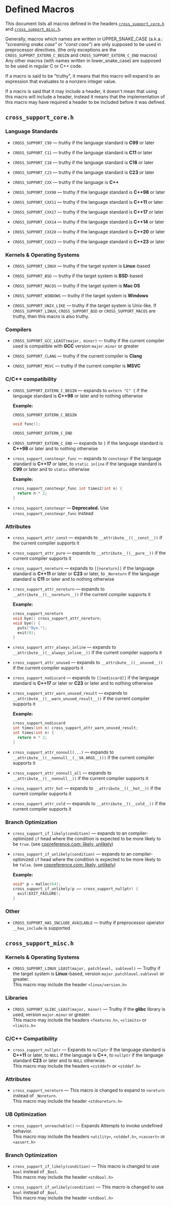<!--
  Copyright (c) 2022 Michael Federczuk
  SPDX-License-Identifier: CC-BY-SA-4.0
-->

<!-- markdownlint-disable no-duplicate-heading -->

# Defined Macros #

This document lists all macros defined in the headers [`cross_support_core.h`](headers/cross_support_core.h) and
[`cross_support_misc.h`](headers/cross_support_misc.h).

Generally, macros which names are written in UPPER\_SNAKE\_CASE (a.k.a.: _"screaming snake case"_ or _"const case"_) are
only supposed to be used in preprocessor directives. (the only exceptions are the `CROSS_SUPPORT_EXTERN_C_BEGIN` and
`CROSS_SUPPORT_EXTERN_C_END` macros)  
Any other macros (with names written in lower\_snake\_case) are supposed to be used in regular C or C++ code.

If a macro is said to be "truthy", it means that this macro will expand to an expression that evaluates to a nonzero
integer value.

If a macro is said that it may include a header, it doesn't mean that using this macro will include a header, instead it
means that the implementation of this macro may have required a header to be included before it was defined.

## `cross_support_core.h` ##

### Language Standards ###

* `CROSS_SUPPORT_C99` — truthy if the language standard is **C99** or later

* `CROSS_SUPPORT_C11` — truthy if the language standard is **C11** or later

* `CROSS_SUPPORT_C18` — truthy if the language standard is **C18** or later

* `CROSS_SUPPORT_C23` — truthy if the language standard is **C23** or later

* `CROSS_SUPPORT_CXX` — truthy if the language is **C++**

* `CROSS_SUPPORT_CXX98` — truthy if the language standard is **C++98** or later

* `CROSS_SUPPORT_CXX11` — truthy if the language standard is **C++11** or later

* `CROSS_SUPPORT_CXX17` — truthy if the language standard is **C++17** or later

* `CROSS_SUPPORT_CXX14` — truthy if the language standard is **C++14** or later

* `CROSS_SUPPORT_CXX20` — truthy if the language standard is **C++20** or later

* `CROSS_SUPPORT_CXX23` — truthy if the language standard is **C++23** or later

### Kernels & Operating Systems ###

* `CROSS_SUPPORT_LINUX` — truthy if the target system is **Linux**-based

* `CROSS_SUPPORT_BSD` — truthy if the target system is **BSD**-based

* `CROSS_SUPPORT_MACOS` — truthy if the target system is **Mac OS**

* `CROSS_SUPPORT_WINDOWS` — truthy if the target system is **Windows**

* `CROSS_SUPPORT_UNIX_LIKE` — truthy if the target system is Unix-like. If `CROSS_SUPPORT_LINUX`, `CROSS_SUPPORT_BSD`
  or `CROSS_SUPPORT_MACOS` are truthy, then this macro is also truthy.

### Compilers ###

* `CROSS_SUPPORT_GCC_LEAST(major, minor)` — truthy if the current compiler used is compatible with **GCC** version
  `major.minor` or greater

* `CROSS_SUPPORT_CLANG` — truthy if the current compiler is **Clang**

* `CROSS_SUPPORT_MSVC` — truthy if the current compiler is **MSVC**

### C/C++ compatibility ###

* `CROSS_SUPPORT_EXTERN_C_BEGIN` — expands to `extern "C" {` if the language standard is **C++98** or later and
  to nothing otherwise

  **Example:**

  ```c
  CROSS_SUPPORT_EXTERN_C_BEGIN

  void func();

  CROSS_SUPPORT_EXTERN_C_END
  ```

* `CROSS_SUPPORT_EXTERN_C_END` — expands to `}` if the language standard is **C++98** or later and to nothing otherwise

* `cross_support_constexpr_func` — expands to `constexpr` if the language standard is **C++17** or later,
  to `static inline` if the language standard is **C99** or later and to `static` otherwise

  **Example:**

  ```c
  cross_support_constexpr_func int times2(int n) {
  	return n * 2;
  }
  ```

* `cross_support_constexpr` — **Deprecated.** Use `cross_support_constexpr_func` instead

### Attributes ###

* `cross_support_attr_const` — expands to `__attribute__((__const__))` if the current compiler supports it

* `cross_support_attr_pure` — expands to `__attribute__((__pure__))` if the current compiler supports it

* `cross_support_noreturn` — expands to `[[noreturn]]` if the language standard is **C++11** or later or
  **C23** or later, to `_Noreturn` if the language standard is **C11** or later and to nothing otherwise

* `cross_support_attr_noreturn` — expands to `__attribute__((__noreturn__))` if the current compiler supports it

  **Example:**

  ```c
  cross_support_noreturn
  void bye() cross_support_attr_noreturn;
  void bye() {
  	puts("Bye.");
  	exit(0);
  }
  ```

* `cross_support_attr_always_inline` — expands to `__attribute__((__always_inline__))` if the current compiler supports
  it

* `cross_support_attr_unused` — expands to `__attribute__((__unused__))` if the current compiler supports it

* `cross_support_nodiscard` — expands to `[[nodiscard]]` if the language standard is **C++17** or later or
  **C23** or later and to nothing otherwise

* `cross_support_attr_warn_unused_result` — expands to `__attribute__((__warn_unused_result__))` if the current compiler
  supports it

  **Example:**

  ```c
  cross_support_nodiscard
  int times(int n) cross_support_attr_warn_unused_result;
  int times(int n) {
  	return n * 2;
  }
  ```

* `cross_support_attr_nonnull(...)` — expands to `__attribute__((__nonnull__(__VA_ARGS__)))` if the current compiler
  supports it

* `cross_support_attr_nonnull_all` — expands to `__attribute__((__nonnull__))` if the current compiler supports it

* `cross_support_attr_hot` — expands to `__attribute__((__hot__))` if the current compiler supports it

* `cross_support_attr_cold` — expands to `__attribute__((__cold__))` if the current compiler supports it

### Branch Optimization ###

* `cross_support_if_likely(condition)` — expands to an compiler-optimized `if` head where the condition is expected to
  be more likely to be `true`. (see [cppreference.com: likely, unlikely])

* `cross_support_if_unlikely(condition)` — expands to an compiler-optimized `if` head where the condition is expected to
  be more likely to be `false`. (see [cppreference.com: likely, unlikely])

  **Example:**

  ```c
  void* p = malloc(64);
  cross_support_if_unlikely(p == cross_support_nullptr) {
  	exit(EXIT_FAILURE);
  }
  ```

[cppreference.com: likely, unlikely]: <https://en.cppreference.com/w/cpp/language/attributes/likely> "C++ attribute: likely, unlikely (since C++20) - cppreference.com"

### Other ###

* `CROSS_SUPPORT_HAS_INCLUDE_AVAILABLE` — truthy if preprocessor operator `__has_include` is supported

## `cross_support_misc.h` ##

### Kernels & Operating Systems ###

* `CROSS_SUPPORT_LINUX_LEAST(major, patchlevel, sublevel)` — Truthy if the target system is **Linux**-based,
  version `major.patchlevel.sublevel` or greater.  
  This macro may include the header `<linux/version.h>`

### Libraries ###

* `CROSS_SUPPORT_GLIBC_LEAST(major, minor)` — Truthy if the **glibc** library is used, version `major.minor` or
  greater.  
  This macro may include the headers `<features.h>`, `<climits>` or `<limits.h>`

### C/C++ Compatibility ###

* `cross_support_nullptr` — Expands to `nullptr` if the language standard is **C++11** or later,
  to `NULL` if the language is **C++**,
  to `nullptr` if the language standard **C23** or later and to `NULL` otherwise.  
  This macro may include the headers `<cstddef>` or `<stddef.h>`

### Attributes ###

* `cross_support_noreturn` — This macro is changed to expand to `noreturn` instead of `_Noreturn`.  
  This macro may include the header `<stdnoreturn.h>`

### UB Optimization ###

* `cross_support_unreachable()` — Expands Attempts to invoke undefined behavior.  
  This macro may include the headers `<utility>`, `<stddef.h>`, `<cassert>` or `<assert.h>`

### Branch Optimization ###

* `cross_support_if_likely(condition)` — This macro is changed to use `bool` instead of `_Bool`.  
  This macro may include the header `<stdbool.h>`

* `cross_support_if_unlikely(condition)` — This macro is changed to use `bool` instead of `_Bool`.  
  This macro may include the header `<stdbool.h>`
